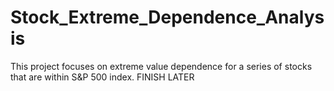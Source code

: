 # Stock_Extreme_Dependence_Analysis
This project focuses on extreme value dependence for a series of stocks that are within S&P 500 index. FINISH LATER
